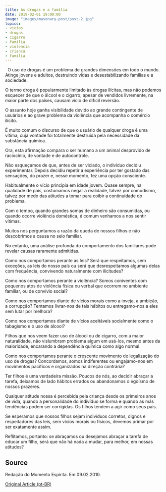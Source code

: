 ```yaml
---
title: As drogas e a família
date: 2019-02-01 19:00:00
image: "images/masonary-post/post-2.jpg"
topics: 
- vicios
- drogas
- cigarro
- familia
- violencia
- crianca
- familia
---
```

 
O uso de drogas é um problema de grandes dimensões em todo o mundo. Atinge
jovens e adultos, destruindo vidas e desestabilizando famílias e a sociedade.

O termo droga é popularmente limitado às drogas ilícitas, mas não podemos
esquecer de que o álcool e o cigarro, apesar de vendidos livremente, na maior
parte dos países, causam vício de difícil reversão.

O assunto hoje ganha visibilidade devido ao grande contingente de usuários e ao
grave problema da violência que acompanha o comércio ilícito.

É muito comum o discurso de que o usuário de qualquer droga é uma vítima, cuja
vontade foi totalmente destruída pela necessidade da substância química.

Ora, esta afirmação compara o ser humano a um animal desprovido de raciocínio,
de vontade e de autocontrole.

Não esqueçamos de que, antes de ser viciado, o indivíduo decidiu experimentar.
Depois decidiu repetir a experiência por ter gostado das sensações, do prazer
e, nesse momento, fez uma opção consciente.

Habitualmente o vício principia em idade jovem. Quase sempre, na qualidade de
pais, costumamos negar a realidade, talvez por comodismo, talvez por medo das
atitudes a tomar para coibir a continuidade do problema.

Com o tempo, quando grandes somas de dinheiro são consumidas, ou quando ocorre
violência doméstica, é comum venhamos a nos sentir vítimas.

Muitos nos perguntamos a razão da queda de nossos filhos e não descobrimos a
causa no seio familiar.

No entanto, uma análise profunda do comportamento dos familiares pode revelar
causas raramente admitidas.

Como nos comportamos perante as leis? Será que respeitamos, sem exceções, as
leis do nosso país ou será que desrespeitamos algumas delas com frequência,
convivendo naturalmente com ilicitudes?

Como nos comportamos perante a violência? Somos coniventes com pequenos atos de
violência física ou verbal que ocorrem no ambiente familiar, ou de convívio
social?

Como nos comportamos diante de vícios morais como a inveja, a ambição, a
corrupção? Tentamos livrar-nos de tais hábitos ou entregamo-nos a eles sem
lutar por melhora?

Como nos comportamos diante de vícios aceitáveis socialmente como o tabagismo e
o uso de álcool?

Filhos que nos veem fazer uso de álcool ou de cigarro, com a maior
naturalidade, não vislumbram problema algum em usá-los, mesmo antes da
maioridade, encarando a dependência química como algo normal.

Como nos comportamos perante o crescente movimento de legalização do uso de
drogas? Concordamos, somos indiferentes ou engajamo-nos em movimentos pacíficos
e organizados na direção contrária?

Ter filhos é uma verdadeira missão. Poucos de nós, ao decidir abraçar a tarefa,
deixamos de lado hábitos errados ou abandonamos o egoísmo de nossos prazeres.

Qualquer atitude nossa é percebida pela criança desde os primeiros anos de
vida, quando a personalidade do indivíduo se forma e quando as más tendências
podem ser corrigidas. Os filhos tendem a agir como seus pais.

Se esperamos que nossos filhos sejam indivíduos corretos, dignos e
respeitadores das leis, sem vícios morais ou físicos, devemos primar por ser
exatamente assim.

Reflitamos, portanto: se abraçamos ou desejamos abraçar a tarefa de educar um
filho, será que não há nada a mudar, para melhor, em nossas atitudes?

## Source
Redação do Momento Espírita.
Em 09.02.2010.

[Original Article (pt-BR)](http://momento.com.br/pt/ler_texto.php?id=2519)
